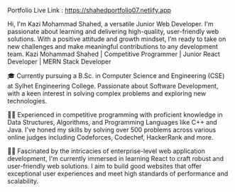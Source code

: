 Portfolio Live Link : https://shahedportfolio07.netlify.app

Hi, I'm Kazi Mohammad Shahed, a versatile Junior Web Developer. I'm passionate about learning and delivering high-quality, user-friendly web solutions. With a positive attitude and growth mindset, I’m ready to take on new challenges and make meaningful contributions to any development team.
Kazi Mohammad Shahed | Competitive Programmer | Junior React Developer | MERN Stack Developer

🎓 Currently pursuing a B.Sc. in Computer Science and Engineering (CSE) at Sylhet Engineering College. Passionate about Software Development, with a keen interest in solving complex problems and exploring new technologies.

🧑‍💻 Experienced in competitive programming with proficient knowledge in Data Structures, Algorithms, and Programming Languages like C++ and Java. I've honed my skills by solving over 500 problems across various online judges including Codeforces, Codechef, HackerRank and more.

🧑‍💻 Fascinated by the intricacies of enterprise-level web application development, I'm currently immersed in learning React to craft robust and user-friendly web solutions. I aim to build good websites that offer exceptional user experiences and meet high standards of performance and scalability.
